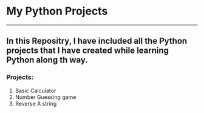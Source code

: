 # My Python Projects
---
In this Repositry, I have included all the Python projects that I have created while learning Python along th way.
---
### Projects:
1. Basic Calculator
2. Number Guessing game
3. Reverse A string